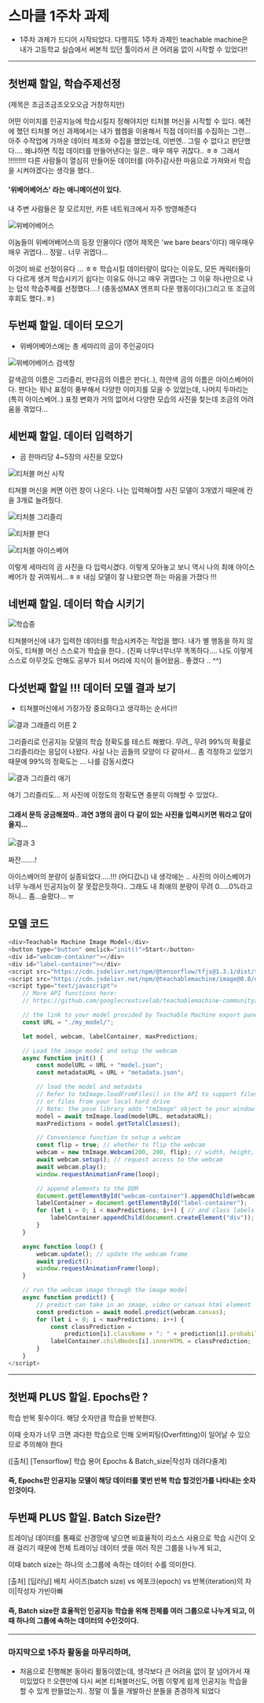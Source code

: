 # 스마클 1주차 과제
* 1주차 과제가 드디어 시작되었다. 
  다행히도 1주차 과제인 teachable machine은 내가 고등학교 실습에서 써본적 있던 툴이라서 큰 어려움 없이 시작할 수 있었다!!
---

## 첫번째 할일, 학습주제선정
(제목은 조금조금조오오오금 거창하지만) 

어떤 이미지를 인공지능에 학습시킬지 정해야지만 티처블 머신을 시작할 수 있다. 
예전에 했던 티처블 머신 과제에서는 내가 웹켐을 이용해서 직접 데이터를 수집하는 그런... 아주 수작업에 가까운 데이터 제조와 수집을 했었는데,
이번엔.. 그럴 수 없다고 판단했다.... 왜냐하면 직접 데이터를 만들어낸다는 일은.. 매우 매우 귀찮다.. ㅎㅎ
그래서 !!!!!!!!! 다른 사람들이 열심히 만들어둔 데이터를 (아주)감사한 마음으로 가져와서 학습을 시켜야겠다는 생각을 했다.. 


#### '위베어베어스' 라는 애니메이션이 있다.
내 주변 사람들은 잘 모르지만, 카툰 네트워크에서 자주 방영해준다

![위베어베어스](https://user-images.githubusercontent.com/73486274/160127856-b42d7636-bd22-49fe-9c61-20369c4eae92.jpg)

이놈들이 위베어베어스의 등장 인물이다 (영어 제목은 'we bare bears'이다) 
  매우매우매우 귀엽다... 
  정말.. 너무 귀엽다... 

이것이 바로 선정이유다 ... ㅎㅎ
학습시킬 데이터량이 많다는 이유도, 모든 캐릭터들이 다 다르게 생겨 학습시키기 쉽다는 이유도 아니고
매우 귀엽다는 그 이유 하나만으로 나는 덥석 학습주제를 선정했다....! (충동성MAX 엔프피 다운 행동이다)(그리고 또 조금의 후회도 했다..ㅎ)


## 두번째 할일. 데이터 모으기

* 위베어베어스에는 총 세마리의 곰이 주인공이다

![위베어베어스 검색창](https://user-images.githubusercontent.com/73486274/160219276-86a14e97-15ca-4490-a82d-576033affd0b.png)

갈색곰의 이름은 그리즐리, 판다곰의 이름은 판다(..), 하얀색 곰의 이름은 아이스베어이다.
판다는 워낙 표정이 풍부해서 다양한 이미지를 모을 수 있었는데, 나머지 두마리는 (특히 아이스베어..) 표정 변화가 거의 없어서 다양한 모습의 사진을 찾는데 조금의 어려움을 겪었다...



## 세번째 할일. 데이터 입력하기 

* 곰 한마리당 4~5장의 사진을 모았다

![티처블 머신 시작](https://user-images.githubusercontent.com/73486274/160219385-5a6309de-32db-4a3b-966d-86cfc7045c7c.png)


티쳐블 머신을 켜면 이런 창이 나온다. 나는 입력해야할 사진 모델이 3개였기 때문에 칸을 3개로 늘려줬다.

![티처블 그리즐리](https://user-images.githubusercontent.com/73486274/160219447-34268d0c-b577-4173-9f1b-2bbd43e3aa2d.png)

![티처블 판다](https://user-images.githubusercontent.com/73486274/160219464-80ad2093-ca91-46bc-a522-4bf6db25a182.png)

![티처블 아이스베어](https://user-images.githubusercontent.com/73486274/160219468-d43f51fb-bdf3-4968-8663-c440930483d9.png)

이렇게 세마리의 곰 사진을 다 입력시겼다. 이렇게 모아놓고 보니 역시 나의 최애 아이스베어가 참 귀여워서...ㅎㅎ 내심 모델이 잘 나왔으면 하는 마음을 가졌다 !!!

## 네번째 할일. 데이터 학습 시키기

![학습중](https://user-images.githubusercontent.com/73486274/160219548-2dc50a6b-ba7b-4564-9f44-9bfd5cd91601.png)

티쳐블머신에 내가 입력한 데이터를 학습시켜주는 작업을 했다.
내가 별 행동을 하지 않아도, 티쳐블 머신 스스로가 학습을 한다.. (진짜 너무너무너무 똑똑하다.... 나도 이렇게 스스로 아무것도 안해도 공부가 되서 머리에 지식이 들어왔음.. 좋겠다 .. ^^)

## 다섯번째 할일 !!! 데이터 모델 결과 보기 

* 티쳐블머신에서 가장가장 중요하다고 생각하는 순서다!!

![결과 그래즐리 어른 2](https://user-images.githubusercontent.com/73486274/160219766-1d33309c-89ec-444b-ac7b-c49b97486137.png)

그리즐리로 인공지능 모델의 학습 정확도를 테스트 해봤다. 무려,, 무려 99%의 확률로 그리즐리라는 응답이 나왔다.
사실 나는 곰들의 모양이 다 같아서... 좀 걱정하고 있었기 때문에 99%의 정확도는 ... 나를 감동시켰다 

![결과 그리즐리 애기](https://user-images.githubusercontent.com/73486274/160219912-d7bb1156-c83d-47de-880c-037ae4074f83.png)

애기 그리즐리도... 저 사진에 이정도의 정확도면 충분히 이해할 수 있었다..




#### 그래서 문득 궁금해졌따.. 과연 3명의 곰이 다 같이 있는 사진을 입력시키면 뭐라고 답이 올지...

![결과 3](https://user-images.githubusercontent.com/73486274/160219901-28ecb4cf-7c9e-4a8b-bd57-344163bcc90d.png)

짜잔.......!

아이스베어의 분량이 실종되었다.....!!! (어디갔니)
내 생각에는 .. 사진의 아이스베어가 너무 누래서 인공지능이 잘 못잡은듯하다..
그래도 내 최애의 분량이 무려 0.....0%라고 하니... 좀...슬펐다... ㅠ


## 모델 코드

~~~ javascript
<div>Teachable Machine Image Model</div>
<button type="button" onclick="init()">Start</button>
<div id="webcam-container"></div>
<div id="label-container"></div>
<script src="https://cdn.jsdelivr.net/npm/@tensorflow/tfjs@1.3.1/dist/tf.min.js"></script>
<script src="https://cdn.jsdelivr.net/npm/@teachablemachine/image@0.8/dist/teachablemachine-image.min.js"></script>
<script type="text/javascript">
    // More API functions here:
    // https://github.com/googlecreativelab/teachablemachine-community/tree/master/libraries/image

    // the link to your model provided by Teachable Machine export panel
    const URL = "./my_model/";

    let model, webcam, labelContainer, maxPredictions;

    // Load the image model and setup the webcam
    async function init() {
        const modelURL = URL + "model.json";
        const metadataURL = URL + "metadata.json";

        // load the model and metadata
        // Refer to tmImage.loadFromFiles() in the API to support files from a file picker
        // or files from your local hard drive
        // Note: the pose library adds "tmImage" object to your window (window.tmImage)
        model = await tmImage.load(modelURL, metadataURL);
        maxPredictions = model.getTotalClasses();

        // Convenience function to setup a webcam
        const flip = true; // whether to flip the webcam
        webcam = new tmImage.Webcam(200, 200, flip); // width, height, flip
        await webcam.setup(); // request access to the webcam
        await webcam.play();
        window.requestAnimationFrame(loop);

        // append elements to the DOM
        document.getElementById("webcam-container").appendChild(webcam.canvas);
        labelContainer = document.getElementById("label-container");
        for (let i = 0; i < maxPredictions; i++) { // and class labels
            labelContainer.appendChild(document.createElement("div"));
        }
    }

    async function loop() {
        webcam.update(); // update the webcam frame
        await predict();
        window.requestAnimationFrame(loop);
    }

    // run the webcam image through the image model
    async function predict() {
        // predict can take in an image, video or canvas html element
        const prediction = await model.predict(webcam.canvas);
        for (let i = 0; i < maxPredictions; i++) {
            const classPrediction =
                prediction[i].className + ": " + prediction[i].probability.toFixed(2);
            labelContainer.childNodes[i].innerHTML = classPrediction;
        }
    }
</script>
~~~

---

## 첫번째 PLUS 할일. Epochs란 ?

학습 반복 횟수이다. 해당 숫자만큼 학습을 반복한다.

이때 숫자가 너무 크면 과다한 학습으로 인해 오버피팅(Overfitting)이 일어날 수 있으므로 주의해야 한다

([출처] [Tensorflow] 학습 용어 Epochs & Batch_size|작성자 데려다줄게)


#### 즉, Epochs란 인공지능 모델이 해당 데이터를 몇번 반복 학습 할것인가를 나타내는 숫자인것이다.



## 두번째 PLUS 할일. Batch Size란?

트레이닝 데이터를 통째로 신경망에 넣으면 비효율적이 리소스 사용으로 학습 시간이 오래 걸리기 때문에 전체 트레이닝 데이터 셋을 여러 작은 그룹을 나누게 되고, 

이때 batch size는 하나의 소그룹에 속하는 데이터 수를 의미한다.

[출처] [딥러닝] 배치 사이즈(batch size) vs 에포크(epoch) vs 반복(iteration)의 차이|작성자 가빈아빠

#### 즉, Batch size란 효율적인 인공지능 학습을 위해 전체를 여러 그룹으로 나누게 되고, 이때 하나의 그룹에 속하는 데이터의 수인것이다.

---

### 마지막으로 1주차 활동을 마무리하며,

* 처음으로 진행해본 동아리 활동이였는데, 생각보다 큰 어려움 없이 잘 넘어가서 재미있었다 !!
  오랜만에 다시 써본 티쳐블머신도, 어쩜 이렇게 쉽게 인공지능 학습을 할 수 있게 만들었는지.. 
  정말 이 툴을 개발하신 분들을 존경하게 되었다
